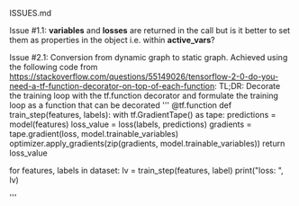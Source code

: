 ISSUES.md

Issue #1.1: __variables__ and __losses__ are returned in the call but is it better to set them as properties in the object i.e. within __active_vars__?


Issue #2.1: Conversion from dynamic graph to static graph. Achieved using the following code from https://stackoverflow.com/questions/55149026/tensorflow-2-0-do-you-need-a-tf-function-decorator-on-top-of-each-function:
TL;DR: Decorate the training loop with the tf.function decorator and formulate the training loop as a function that can be decorated
'''
@tf.function
def train_step(features, labels):
   with tf.GradientTape() as tape:
        predictions = model(features)
        loss_value = loss(labels, predictions)
    gradients = tape.gradient(loss, model.trainable_variables)
    optimizer.apply_gradients(zip(gradients, model.trainable_variables))
    return loss_value

for features, labels in dataset:
    lv = train_step(features, label)
    print("loss: ", lv)

 '''